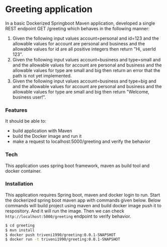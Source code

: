 # Greeting application

  In a basic Dockerized Springboot Maven application, developed a single REST endpoint GET /greeting which behaves in the following manner:
1. Given the following input values account=personal and id=123 
and the allowable values for account are personal and business
and the allowable values for id are all positive integers
then return "Hi, userId 123".
2. Given the following input values account=business and type=small and 
and the allowable values for account are personal and business
and the allowable values for type are small and big
then return an error that the path is not yet implemented.
3. Given the following input values account=business and type=big and 
and the allowable values for account are personal and business
and the allowable values for type are small and big
then return "Welcome, business user!".

### Features
It should be able to:
- build application with Maven
- build the Docker image and run it
- make a request to localhost:5000/greeting and verify the behavior

### Tech

This application uses spring boot framework, maven as build tool and docker container.

### Installation

This application requires Spring boot, maven and docker login to run.
Start the dockerized spring boot maven app with commands given below.
Below commands will build project using maven and build docker image push it to respository. 
And it will run the image. Then we can check `http://localhost:5000/greeting` endpoint 
to verify behavior.

```sh
$ cd greeting
$ mvn install
$ docker push triveni1990/greeting:0.0.1-SNAPSHOT
$ docker run -t triveni1990/greeting:0.0.1-SNAPSHOT
```
